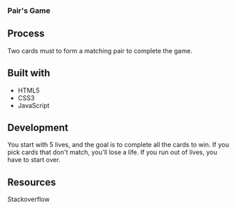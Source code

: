 ### Pair's Game

## Process
Two cards must to form a matching pair to complete the game.

## Built with
- HTML5
- CSS3
- JavaScript

## Development
You start with 5 lives, and the goal is to complete all the cards to win. If you pick cards that don't match, you'll lose a life. If you run out of lives, you have to start over.

## Resources
Stackoverflow
